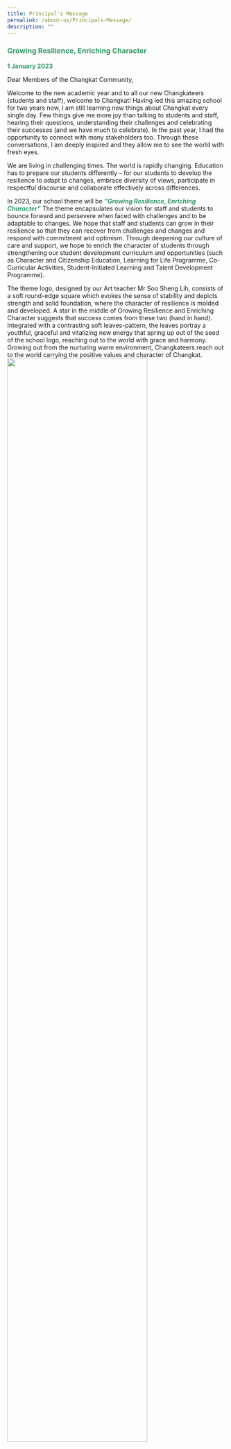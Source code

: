 ```yaml
---
title: Principal's Message
permalink: /about-us/Principals-Message/
description: ""
---
```


<h3><strong><span style="color: #339966;">Growing Resilience, Enriching Character</span></strong></h3>
<strong><span style="color: #339966;">1 January 2023</span></strong>

Dear Members of the Changkat Community,

Welcome to the new academic year and to all our new Changkateers (students and staff), welcome to Changkat! Having led this amazing school for two years now, I am still learning new things about Changkat every single day. Few things give me more joy than talking to students and staff, hearing their questions, understanding their challenges and celebrating their successes (and we have much to celebrate). In the past year, I had the opportunity to connect with many stakeholders too. Through these conversations, I am deeply inspired and they allow me to see the world with fresh eyes. 

We are living in challenging times. The world is rapidly changing. Education has to prepare our students differently – for our students to develop the resilience to adapt to changes, embrace diversity of views, participate in respectful discourse and collaborate effectively across differences.

In 2023, our school theme will be <strong><em><span style="color: #339966;">"Growing Resilience, Enriching Character"</span></em></strong> The theme encapsulates our vision for staff and students to bounce forward and persevere when faced with challenges and to be adaptable to changes. We hope that staff and students can grow in their resilience so that they can recover from challenges and changes and respond with commitment and optimism. Through deepening our culture of care and support, we hope to enrich the character of students through strengthening our student development curriculum and opportunities (such as Character and Citizenship Education, Learning for Life Programme, Co-Curricular Activities, Student-Initiated Learning and Talent Development Programme). 

The theme logo, designed by our Art teacher Mr Soo Sheng Lih, consists of a soft round-edge square which evokes the sense of stability and depicts strength and solid foundation, where the character of resilience is molded and developed. A star in the middle of Growing Resilience and Enriching Character suggests that success comes from these two (hand in hand). Integrated with a contrasting soft leaves-pattern, the leaves portray a youthful, graceful and vitalizing new energy that spring up out of the seed of the school logo, reaching out to the world with grace and harmony. Growing out from the nurturing warm environment, Changkateers reach out to the world carrying the positive values and character of Changkat.
<img src="/images/Picture1.png"
		 style="width:80%;float:center">
		 
Our school values, iCAR2E (integrity, Care, grAtitude, Respect, Resilience, Excellence), are the foundation that guides us to achieve our belief and shape our culture. Our school believes that every child can achieve success through effort and resilience, and that as one Changkat family, we can scale greater heights together.

In alignment to this theme, we will hence continue to prioritise our effort in three key areas this year, namely in Positive Education, Character and Citizenship Education (CCE) and Blended Learning. Positive Education is the main approach to guide our school’s teaching and learning direction. In doing so, we would focus on enhancing Relationships and Meaning this year. Under CCE, we would focus on the discussion of contemporary issues, growth mindset, cyberwellness education and student leadership. In Blended Learning, we would further deepen our e-pedagogy practices, develop student-initiated learning, teach effective study skills and reinforce thinking routines. We will also be revamping our Learning for Life Programme curriculum to focus on developing Leaders in Sustainability – to nurture leaders who can understand sustainability issues and challenges so that they are better equipped for the future to tackle a complex global environmental crisis.

Last year, we celebrated our 56<sup>th</sup> Anniversary and the school theme was ‘Caring Community, Empowering Lives’. We hoped to build on our strength as a caring community as people are Changkat’s strengths. There were indeed many moments and achievements that we can be thankful for as Changkateers. Our hard work in focusing on holistic development of students has resulted in positive outcomes in various fields, such as Quality of Students’ Experiences, national examinations performances, National School Games, Co-Curricular activities and Talent Development Programmes. Our staff were also recognised both internally and externally for their outstanding contributions. Looking back, 2022 captured our desire to empower Changkateers to learn with joy and passion, so that they can thrive and flourish.

I would like to warmly welcome our Secondary One Changkateers, parents / guardians and new staff members joining our big Changkat family. With the support of parents / guardians, staff, School Advisory Committee, alumni and friends, we believe that your transition to Changkat will be a positive experience. You will find Changkat to be a place where you belong. You will have opportunities to grow your unique strengths and interests driven by your passion to learn, serve and succeed. A community where <strong><em><span style="color: #339966;">Together, We Flourish</strong></em>. Our school motto ‘Through School to Nation’ reminds us that Changkat Changi plays an important role to cultivate active citizenry for a united society. 

I am grateful for the support you have rendered to the school. Our work at Changkat Changi is not yet complete but I believe that together, we can build Changkat to be a nurturing school that matches the ambitions and hopes of our students and staff. On behalf of the school, I would like to wish you a healthy and successful 2023!

Together, We Flourish.

**Mr Ho Ming Da
Principal**



# 2022 Principal's Message

<img src="/images/download.png" 
     style="width:50%;float:left">
		 
<br>
<br>
		 
Dear Members of the Changkat Community,

A warm welcome to the new academic year! In the past year, I had the opportunity to connect with many of you. I am grateful for the support you have rendered to the school. 2021 had been an extraordinary year for many of us as we encountered various challenges brought about by the COVID-19 situation. Yet, in the face of these difficult moments, we did not lose our strength and purpose. In Changkat, we resolve to focus even more on the positive well-being and learning of staff and students.

Last year, we celebrated our 55th Anniversary and the school theme was ‘Celebrate with Gratitude, Learn with Passion’. There were indeed many moments and achievements that we can be thankful for as Changkateers. Our hard work in focusing on holistic development of students has resulted in positive outcomes in various fields, such as national examinations performances, Singapore Youth Festival Arts Presentations, Co-Curricular activities and Talent Development Programmes. Our staff were also recognised both internally and externally for their outstanding and innovative work. Looking back, 2021 captured our desire to teach Changkateers the value of gratitude and to motivate them to learn with joy and passion, so that they can thrive and flourish.

In 2022, our school theme will be ‘**_Caring Community, Empowering Lives’_**. The theme encapsulates our vision to value each other, put ourselves in the shoes of others and seek to bring out the best in everyone. We hope to build a safe and supportive community filled with care and gratitude. We want to support our staff and students and give them the confidence to learn and excel. We also hope to empower the lives of staff and students through the taking in of their voices and re-imagining the possibilities. The theme logo, designed by our Art teacher Ms Sim Jia En, has two Cs (representing ‘Changkat Changi’) that form a circle. Within the circle, three figurines represent the community of students, staff and partners. Two figurines form a heart shape highlighting the value of care we have for one another.

<img src="/images/Caring%20Community%20Empowering%20Lives.png" 
     style="width:50%">

Our school values, iCAR2E (integrity, Care, grAtitude, Respect, Resilience, Excellence), are the anchor that guides us to achieve our belief and shape our culture. Our school believes that every child can achieve success through effort and resilience, and that as one Changkat family, we can scale greater heights together.  

In alignment to this theme, we will hence prioritise our effort in three key areas this year, namely in Positive Education, Character and Citizenship Education (CCE) and Blended Learning. Positive Education is the main approach to guide our school’s teaching and learning direction. In doing so, we would focus on enhancing Relationships and Emotions this year. Under CCE, we would focus on the discussion of contemporary issues, cyberwellness education, strengthening peer support relationships and teacher-student relationships and support for mental health. In Blended Learning, we would further deepen our e-pedagogy practices, develop student-initiated learning, teach effective study skills and reinforce positive classroom routines.

I would like to warmly welcome our Secondary One Changkateers, parents / guardians and new staff members joining our big Changkat family. With the support of parents / guardians, staff, School Advisory Committee, alumni and friends, we believe that your transition to Changkat will be a positive experience. You will find Changkat to be a place where you will have opportunities to grow your unique strengths and interests driven by your passion to learn, serve and succeed. A community where **Together, We Flourish**. This is Changkat and this is our Vision. Our school motto ‘Through School to Nation’ reminds us that Changkat Changi plays an important role to cultivate responsible and committed citizens for a cohesive society. Our work at Changkat Changi is not yet complete but I believe that together, we can achieve our Vision. 

We look forward to a meaningful year of learning with all of you. We wish for 2022 to inspire us to care even more for the community around us and provide us with better times and hope for the future. On behalf of the school, I would like to wish you a peaceful and joyful 2022!

Together, We Flourish.

**Mr Ho Ming Da**   
**Principal**

2021 Principal's Message
------------------------

Dear Members of the Changkat Community,  

I am humbled to have the opportunity to lead this amazing school. Since my appointment was announced in October this year, I have connected with many of you. In these couple of months, I experienced first-hand the caring and supportive Changkat culture I have heard about on numerous occasions. Thank you for the warm welcome and the support rendered in preparing me for my new responsibilities.  

I would like to extend this warm welcome to our Secondary One Changkateers and the parents / guardians joining our big Changkat family. With the support of parents / guardians, staff, School Advisory Committee, alumni and friends, we believe that your transition to secondary school life will be a positive experience. You will find Changkat to be a place where you will have opportunities to grow your unique strengths and interests driven by your passion to learn, serve and succeed.  

I also look forward to welcoming and meeting the Secondary Two, Three, Four and Five Changkateers and school staff in the new academic year. The new year is a chance for the Changkat family to commit ourselves to create a vibrant learning community where Changkateers will Learn with Passion, Serve with Humility and Succeed with Integrity. Apart from our niche programmes in Aerospace and Aviation (our Applied Learning Programme) and Service and Leadership (our Learning for Life Programme), Changkateers can look forward to a richer learning experience through the implementation of Positive Education, Blended Learning and use of a new facility - Dream Lab. We will focus our efforts to strengthen the Changkateer Graduate Outcomes while being anchored on school values, iCAR2E (integrity, Care, GrAtitude, Respect, Resilience, Excellence).  

Established in 1966, Changkat Changi Secondary School has come a long way. Under the able leadership of Ms Sharma Poonam and many other Principals before her, Changkat Changi Secondary School has had many achievements that we can be proud of. We will continue to build on their fine work and keep the Changkat Changi flag flying high! As we celebrate our 55th Anniversary in 2021, it also marks 20 years since our relocation to the current premises at 23 Simei Street 3 in 2001. The Simei community has welcomed us warmly in these past 20 years and we look forward to working closely with our community as we scale new heights.  

Our school motto ‘Through School to Nation’ reminds us that Changkat Changi plays an important role to cultivate responsible and committed citizens for a cohesive society. Our work at Changkat Changi is not yet complete but I believe that together, we can achieve our Vision. We will therefore remember 2021 by celebrating our heritage and achievements and, at the same time, welcoming and realising our dreams of past, present and future Changkateers.  

A warm welcome to the new academic year and best wishes for 2021!  

**Mr Ho Ming Da**   
**Principal**